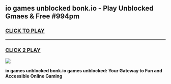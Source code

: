 
## io games unblocked bonk.io - Play Unblocked Gmaes & Free #994pm
<h3>
<a href="https://news.freeplayer.one?title=io_games_unblocked_bonk.io&ref=03M">CLICK TO PLAY</a></h3>
<hr>

<h3>
<a href="https://news.freeplayer.one?title=io_games_unblocked_bonk.io&ref=03M">CLICK 2 PLAY</a>
  
</h3>

<a href="https://news.freeplayer.one?title=io_games_unblocked_bonk.io&ref=03M"><img src="https://clearcache.store/games.png"></a>


**io games unblocked bonk.io games unblocked: Your Gateway to Fun and Accessible Online Gaming**
